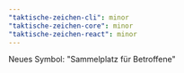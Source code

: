```yaml
---
"taktische-zeichen-cli": minor
"taktische-zeichen-core": minor
"taktische-zeichen-react": minor
---
```


Neues Symbol: "Sammelplatz für Betroffene"
